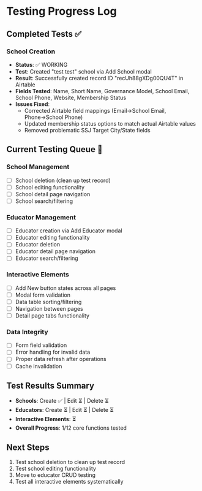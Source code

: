 # Testing Progress Log

## Completed Tests ✅

### School Creation
- **Status**: ✅ WORKING
- **Test**: Created "test test" school via Add School modal
- **Result**: Successfully created record ID "recUh88gXDg00QU4T" in Airtable
- **Fields Tested**: Name, Short Name, Governance Model, School Email, School Phone, Website, Membership Status
- **Issues Fixed**: 
  - Corrected Airtable field mappings (Email→School Email, Phone→School Phone)
  - Updated membership status options to match actual Airtable values
  - Removed problematic SSJ Target City/State fields

## Current Testing Queue 🔄

### School Management
- [ ] School deletion (clean up test record)
- [ ] School editing functionality
- [ ] School detail page navigation
- [ ] School search/filtering

### Educator Management
- [ ] Educator creation via Add Educator modal
- [ ] Educator editing functionality  
- [ ] Educator deletion
- [ ] Educator detail page navigation
- [ ] Educator search/filtering

### Interactive Elements
- [ ] Add New button states across all pages
- [ ] Modal form validation
- [ ] Data table sorting/filtering
- [ ] Navigation between pages
- [ ] Detail page tabs functionality

### Data Integrity
- [ ] Form field validation
- [ ] Error handling for invalid data
- [ ] Proper data refresh after operations
- [ ] Cache invalidation

## Test Results Summary
- **Schools**: Create ✅ | Edit ⏳ | Delete ⏳
- **Educators**: Create ⏳ | Edit ⏳ | Delete ⏳  
- **Interactive Elements**: ⏳
- **Overall Progress**: 1/12 core functions tested

## Next Steps
1. Test school deletion to clean up test record
2. Test school editing functionality
3. Move to educator CRUD testing
4. Test all interactive elements systematically